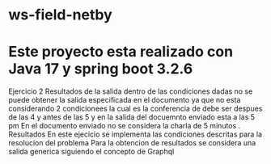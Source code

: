 # ws-field-netby
# Este proyecto esta realizado con Java 17 y spring boot 3.2.6
Ejercicio 2
Resultados de la salida 
dentro de las condiciones dadas no se puede obtener la salida especificada en el documento ya que no esta considerando 2 condicionees la cual es 
la conferencia de debe ser despues de las 4 y antes de las 5 y en la salida del docuemnto enviado  esta a las 5 pm 
En el documento enviado no se considera la charla de 5 minutos .
 Resultados 
 En este ejecicio se implementa las condiciones descritas para la resolucion del problema
 Para la obtencion de resultados se considera una salida generica siguiendo el concepto de Graphql 